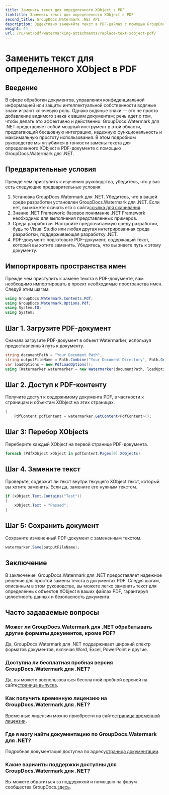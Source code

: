 ```yaml
---
title: Заменить текст для определенного XObject в PDF
linktitle: Заменить текст для определенного XObject в PDF
second_title: GroupDocs.Watermark .NET API
description: Эффективно заменяйте текст в PDF-файлах с помощью GroupDocs.Watermark для .NET. Легко интегрируйте водяные знаки в свои приложения .NET.
weight: 44
url: /ru/net/pdf-watermarking-attachments/replace-text-xobject-pdf/
---
```


# Заменить текст для определенного XObject в PDF

## Введение
В сфере обработки документов, управления конфиденциальной информацией или защиты интеллектуальной собственности водяные знаки играют ключевую роль. Однако водяные знаки — это не просто добавление видимого знака к вашим документам; речь идет о том, чтобы делать это эффективно и действенно. GroupDocs.Watermark для .NET представляет собой мощный инструмент в этой области, предлагающий бесшовную интеграцию, надежную функциональность и максимальную простоту использования. В этом подробном руководстве мы углубимся в тонкости замены текста для определенного XObject в PDF-документе с помощью GroupDocs.Watermark для .NET.
## Предварительные условия
Прежде чем приступить к изучению руководства, убедитесь, что у вас есть следующие предварительные условия:
1.  Установка GroupDocs.Watermark для .NET. Убедитесь, что в вашей среде разработки установлен GroupDocs.Watermark для .NET. Если нет, вы можете скачать его с сайта[ссылка для скачивания](https://releases.groupdocs.com/Watermark/net/).
2. Знание .NET Framework: базовое понимание .NET Framework необходимо для выполнения представленных примеров.
3. Среда разработки. Настройте предпочитаемую среду разработки, будь то Visual Studio или любая другая интегрированная среда разработки, поддерживающая разработку .NET.
4. PDF-документ: подготовьте PDF-документ, содержащий текст, который вы хотите заменить. Убедитесь, что вы знаете путь к этому документу.

## Импортировать пространства имен
Прежде чем приступить к замене текста в PDF-документе, вам необходимо импортировать в проект необходимые пространства имен. Следуй этим шагам:

```csharp
using GroupDocs.Watermark.Contents.Pdf;
using GroupDocs.Watermark.Options.Pdf;
using System.IO;
using System;
```
## Шаг 1. Загрузите PDF-документ
Сначала загрузите PDF-документ в объект Watermarker, используя предоставленный путь к документу.
```csharp
string documentPath = "Your Document Path";
string outputFileName = Path.Combine("Your Document Directory", Path.GetFileName(documentPath));
var loadOptions = new PdfLoadOptions();
using (Watermarker watermarker = new Watermarker(documentPath, loadOptions))
```
## Шаг 2. Доступ к PDF-контенту
Получите доступ к содержимому документа PDF, в частности к страницам и объектам XObject на этих страницах.
```csharp
{
    PdfContent pdfContent = watermarker.GetContent<PdfContent>();
```
## Шаг 3: Перебор XObjects
Переберите каждый XObject на первой странице PDF-документа.
```csharp
foreach (PdfXObject xObject in pdfContent.Pages[0].XObjects)
```
## Шаг 4. Замените текст
Проверьте, содержит ли текст внутри текущего XObject текст, который вы хотите заменить. Если да, замените его нужным текстом.
```csharp
if (xObject.Text.Contains("Test"))
{
    xObject.Text = "Passed";
}
```
## Шаг 5: Сохранить документ
Сохраните измененный PDF-документ с замененным текстом.
```csharp
watermarker.Save(outputFileName);
```

## Заключение
В заключение, GroupDocs.Watermark для .NET предоставляет надежное решение для простой замены текста в документах PDF. Следуя шагам, описанным в этом руководстве, вы можете легко заменить текст для определенных объектов XObject в ваших файлах PDF, гарантируя целостность данных и безопасность документа.
## Часто задаваемые вопросы
### Может ли GroupDocs.Watermark для .NET обрабатывать другие форматы документов, кроме PDF?
Да, GroupDocs.Watermark для .NET поддерживает широкий спектр форматов документов, включая Word, Excel, PowerPoint и другие.
### Доступна ли бесплатная пробная версия GroupDocs.Watermark для .NET?
 Да, вы можете воспользоваться бесплатной пробной версией на сайте[страница выпуска](https://releases.groupdocs.com/).
### Как получить временную лицензию на GroupDocs.Watermark для .NET?
 Временные лицензии можно приобрести на сайте[страница временной лицензии](https://purchase.groupdocs.com/temporary-license/).
### Где я могу найти документацию по GroupDocs.Watermark для .NET?
 Подробная документация доступна по адресу[страница документации](https://tutorials.groupdocs.com/Watermark/net/).
### Какие варианты поддержки доступны для GroupDocs.Watermark для .NET?
 Вы можете обратиться за поддержкой и помощью на форум сообщества GroupDocs.[здесь](https://forum.groupdocs.com/c/watermark/19).